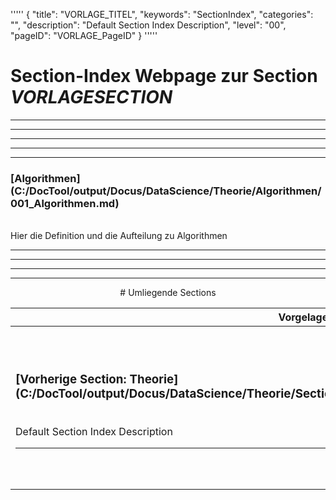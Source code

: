 '''''
{
"title": "VORLAGE_TITEL",
"keywords": "SectionIndex",
"categories": "",
"description": "Default Section Index Description",
"level": "00",
"pageID": "VORLAGE_PageID"
}
'''''


<h1>Section-Index Webpage zur Section <i>VORLAGESECTION</i></h1>

<hr><hr><hr><hr><hr>


<h3>[Algorithmen](C:/DocTool/output/Docus/DataScience/Theorie/Algorithmen/001_Algorithmen.md)</h3><br>Hier die Definition und die Aufteilung zu Algorithmen<hr><center><hr><hr><hr> # Umliegende Sections
 </h2><br><table><thead> <tr> <th><center>Vorgelagerte Section</center></th> <th><center>Nachgelagerte Section</center></th></tr></thead><tbody><tr><td><h3>[Vorherige Section: Theorie](C:/DocTool/output/Docus/DataScience/Theorie/SectionIndex_DocTooloutputDocusDataScienceTheorie.html)</h3><br>Default Section Index Description<hr></td><td><h3>[Nachfolgende Section:</h3><h2><br> Regression</h2>](C:/DocTool/output/Docus/DataScience/Theorie/Algorithmen/Regression/SectionIndex_DocTooloutputDocusDataScienceTheorieAlgorithmenRegression.html)<br>Default Section Index Description<hr></td></tr></tbody></table>